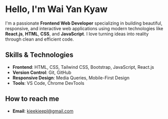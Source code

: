 # Hello, I'm Wai Yan Kyaw 

I'm a passionate **Frontend Web Developer** specializing in building beautiful, responsive, and interactive web applications using modern technologies like **React.js**, **HTML**, **CSS**, and **JavaScript**. I love turning ideas into reality through clean and efficient code.

## Skills & Technologies

- **Frontend**: HTML, CSS, Tailwind CSS, Bootstrap, JavaScript, React.js
- **Version Control**: Git, GitHub
- **Responsive Design**: Media Queries, Mobile-First Design
- **Tools**: VS Code, Chrome DevTools

## How to reach me

- **Email**: kieekieepl@gmail.com


